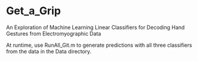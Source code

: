 # Get_a_Grip
An Exploration of Machine Learning Linear Classifiers for Decoding Hand Gestures from Electromyographic Data

At runtime, use RunAll_Git.m to generate predictions with all three classifiers from the data in the Data directory.
